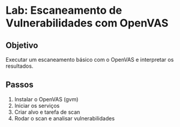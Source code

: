 # Lab: Escaneamento de Vulnerabilidades com OpenVAS

## Objetivo
Executar um escaneamento básico com o OpenVAS e interpretar os resultados.

## Passos
1. Instalar o OpenVAS (gvm)
2. Iniciar os serviços
3. Criar alvo e tarefa de scan
4. Rodar o scan e analisar vulnerabilidades
